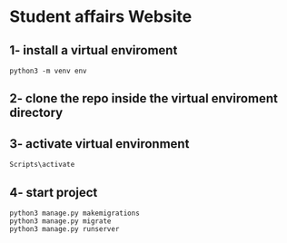 # Student affairs Website
## 1- install a virtual enviroment
```
python3 -m venv env
```
## 2- clone the repo inside the virtual enviroment directory
## 3- activate virtual environment
```
Scripts\activate
```

## 4- start project 
```
python3 manage.py makemigrations
python3 manage.py migrate
python3 manage.py runserver
```

